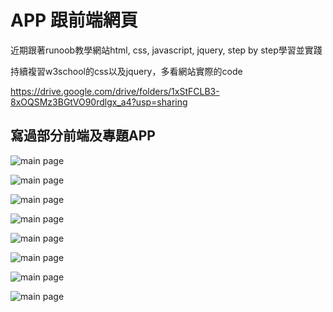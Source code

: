 # APP 跟前端網頁

近期跟著runoob教學網站html, css, javascript, jquery, step by step學習並實踐

持續複習w3school的css以及jquery，多看網站實際的code

https://drive.google.com/drive/folders/1xStFCLB3-8xOQSMz3BGtVO90rdlgx_a4?usp=sharing

## 寫過部分前端及專題APP

![main page](https://i.imgur.com/mS5eQ9g.png " ")

![main page](https://i.imgur.com/yZyu6es.jpg " ")

![main page](https://i.imgur.com/GJv1azv.jpg " ")

![main page](https://i.imgur.com/epkGVZn.jpg " ")

![main page](https://i.imgur.com/veQRgTH.jpg " ")

![main page](https://i.imgur.com/X4Aadx8.jpg " ")

![main page](https://i.imgur.com/dKZqS9s.jpg " ")

![main page](https://i.imgur.com/OdeHooW.jpg " ")
